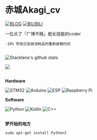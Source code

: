 <h1>赤城Akagi_cv</h1>

<div>
  
[![BLOG](https://img.shields.io/badge/-blog-orgen?logo=rss&style=for-the-badge&logoColor=ffffff&color=413d9f)](http://www.akagicv.com/)
[![BILIBILI](https://img.shields.io/badge/-bili-orgen?logo=bilibili&style=for-the-badge&logoColor=ffffff&color=f6729a)](https://space.bilibili.com/85735399)
  
</div>

<p>一位点了「广博不精」舰长技能的coder</p>
<code>-10% 所有已安装消耗品的重新装载时间</code>
<h2 align="center"></h2>


<div>
  
<a><img  src="https://github-readme-stats.vercel.app/api?username=Akagicv&show_icons=true&include_all_commits=true&theme=buefy&hide_border=true" alt="Stacklens's github stats" /></a>
  
<a><img  src="https://github-readme-stats.vercel.app/api/top-langs/?username=akagicv&layout=compact&theme=buefy&hide_border=true" /></a> 
  
</div>

<h2 align="center"></h2>

<p><b>Hardware</b></p>

<div>

![STM32](https://img.shields.io/badge/-stm32-%23092E20?logo=STMicroelectronics&style=for-the-badge&logoColor=white&color=000000)
![Arduino](https://img.shields.io/badge/-Arudino-%23092E20?logo=arduino&style=for-the-badge&logoColor=white&color=24a5aa)
![ESP](https://img.shields.io/badge/-ESP32/8266-%23092E20?logo=Espressif&style=for-the-badge&logoColor=white&color=e13633)
![Raspberry Pi](https://img.shields.io/badge/-Raspberry%20Pi-%23092E20?logo=raspberrypi&style=for-the-badge&logoColor=white&color=c72556)
</div>

<p><b>Software</b></p>
  
<div>

![Python](https://img.shields.io/badge/-Python-%233776ab?logo=python&style=for-the-badge&logoColor=white)
![Kotlin](https://img.shields.io/badge/-kotlin-8151fc?logo=kotlin&style=for-the-badge&logoColor=white)
![C++](https://img.shields.io/badge/-C++-134480?logo=cplusplus&style=for-the-badge&logoColor=white)

</div>

<h2 align="center"></h2>

 **梦开始的地方** 
```text
sudo apt-get install Python3
```
